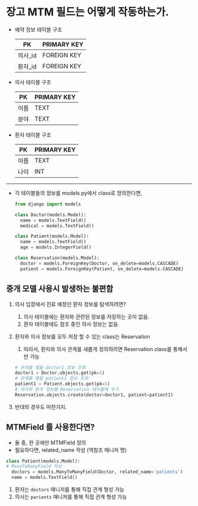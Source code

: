 # 장고 MTM 필드는 어떻게 작동하는가.

- 예약 정보 테이블 구조

  | PK | PRIMARY KEY |
  |---|---|
  | 의사_id | FOREIGN KEY |
  | 환자_id | FOREIGN KEY |
  
- 의사 테이블 구조
  
  | PK | PRIMARY KEY |
  |---|---|
  | 이름 | TEXT |
  | 분야 | TEXT | 

- 환자 테이블 구조
  
  | PK | PRIMARY KEY |
  |---|---|
  | 이름 | TEXT |
  | 나이 | INT | 

---

- 각 테이블들의 정보를 models.py에서 class로 정의한다면,
  ```python
  from django import models

  class Doctor(models.Model):
    name = models.TextField()
    medical = models.TextField()

  class Patient(models.Model):
    name = models.TextField()
    age = models.IntegerField()

  class Reservation(models.Model):
    doctor = models.ForeignKey(Doctor, on_delete=models.CASCADE)
    patient = models.ForeignKey(Patient, on_delete=models.CASCADE)
  ```

## 중개 모델 사용시 발생하는 불편함
1. 의사 입장에서 진료 예정인 환자 정보를 탐색하려면?
   1. 의사 테이블에는 환자와 관련된 정보를 저장하는 곳이 없음.
   2. 환자 테이블에도 참조 중인 의사 정보는 없음.
   
2. 환자와 의사 정보를 모두 저장 할 수 있는 class는 Reservation
   1. 따라서, 환자와 의사 관계를 새롭게 정의하려면 Reservation class를 통해서만 가능
   ```python
   # 관게를 맺을 doctor1 정보 조회
   doctor1 = Doctor.objects.get(pk=1)
   # 관계를 맺을 patient1 정보 조회
   patient1 = Patient.objects.get(pk=1)
   # 의사와 환자 정보를 Reservation 테이블에 추가
   Reservation.objects.create(doctor=doctor1, patient=patient1)
   ```  
3. 반대의 경우도 마찬가지.

## MTMField 를 사용한다면?
- 둘 중, 한 곳에만 MTMField 정의
- 필요하다면, related_name 작성 (역참조 매니저 명)
```python
class Patient(models.Model):
# ManyToManyField 작성
  doctors = models.ManyToManyField(Doctor, related_name='patients')
  name = models.TextField()
```

1. 환자는 `doctors` 매니저를 통해 직접 관계 형성 가능
2. 의사는 `parients` 매니저를 통해 직접 관계 형성 가능
